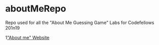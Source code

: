 # aboutMeRepo
Repo used for all the "About Me Guessing Game" Labs for Codefellows 201n19

1["About me" Website](https://micgreene.github.io/aboutMeRepo/index)